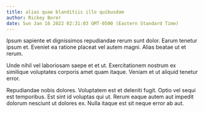 ```yaml
---
title: alias quae blanditiis illo quibusdam
author: Rickey Borer
date: Sun Jan 16 2022 02:31:03 GMT-0500 (Eastern Standard Time)
---
```

Ipsum sapiente et dignissimos repudiandae rerum sunt dolor. Earum tenetur ipsum et. Eveniet ea ratione placeat vel autem magni. Alias beatae ut et rerum.

 Unde nihil vel laboriosam saepe et et ut. Exercitationem nostrum ex similique voluptates corporis amet quam itaque. Veniam et ut aliquid tenetur error.

 Repudiandae nobis dolores. Voluptatem est et deleniti fugit. Optio vel sequi est temporibus. Est sint id voluptas qui ut. Rerum eaque autem aut impedit dolorum nesciunt ut dolores ex. Nulla itaque est sit neque error ab aut.